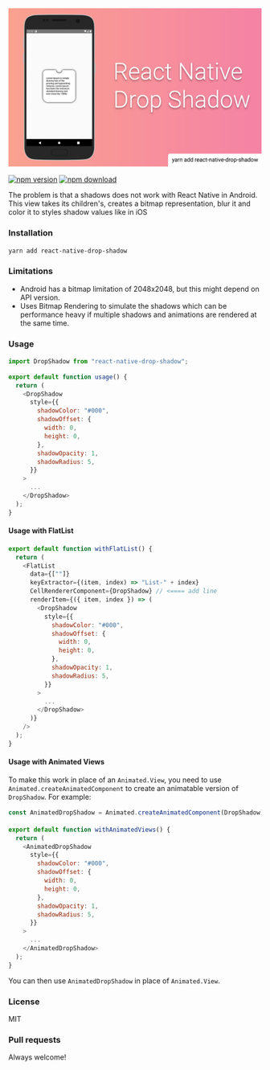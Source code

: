 
<img width="1000px"  src="./img/main.png" />

[![npm version](https://img.shields.io/npm/v/react-native-drop-shadow?color=green)](https://www.npmjs.com/package/react-native-drop-shadow) [![npm download](https://img.shields.io/npm/dm/react-native-drop-shadow?color=blue)](https://www.npmjs.com/package/react-native-drop-shadow)

The problem is that a shadows does not work with React Native in Android. This view takes its children's, creates a bitmap representation, blur it and color it to styles shadow values like in iOS

### Installation

`yarn add react-native-drop-shadow`

### Limitations

- Android has a bitmap limitation of 2048x2048, but this might depend on API version.
- Uses Bitmap Rendering to simulate the shadows which can be performance heavy if multiple shadows and animations are rendered at the same time.

### Usage

```js
import DropShadow from "react-native-drop-shadow";
```

```js
export default function usage() {
  return (
    <DropShadow
      style={{
        shadowColor: "#000",
        shadowOffset: {
          width: 0,
          height: 0,
        },
        shadowOpacity: 1,
        shadowRadius: 5,
      }}
    >
      ...
    </DropShadow>
  );
}
```

#### Usage with FlatList

```js
export default function withFlatList() {
  return (
    <FlatList
      data={[""]}
      keyExtractor={(item, index) => "List-" + index}
      CellRendererComponent={DropShadow} // <==== add line
      renderItem={({ item, index }) => (
        <DropShadow
          style={{
            shadowColor: "#000",
            shadowOffset: {
              width: 0,
              height: 0,
            },
            shadowOpacity: 1,
            shadowRadius: 5,
          }}
        >
          ...
        </DropShadow>
      )}
    />
  );
}
```

#### Usage with Animated Views

To make this work in place of an `Animated.View`, you need to use `Animated.createAnimatedComponent` to create an animatable version of `DropShadow`. For example:

```js
const AnimatedDropShadow = Animated.createAnimatedComponent(DropShadow);

export default function withAnimatedViews() {
  return (
    <AnimatedDropShadow
      style={{
        shadowColor: "#000",
        shadowOffset: {
          width: 0,
          height: 0,
        },
        shadowOpacity: 1,
        shadowRadius: 5,
      }}
    >
      ...
    </AnimatedDropShadow>
  );
}
```

You can then use `AnimatedDropShadow` in place of `Animated.View`.

### License

MIT

### Pull requests

Always welcome!

